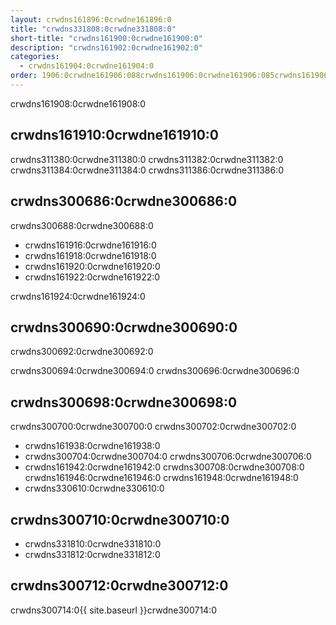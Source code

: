 ```yaml
---
layout: crwdns161896:0crwdne161896:0
title: "crwdns331808:0crwdne331808:0"
short-title: "crwdns161900:0crwdne161900:0"
description: "crwdns161902:0crwdne161902:0"
categories:
  - crwdns161904:0crwdne161904:0
order: 1906:0crwdne161906:088crwdns161906:0crwdne161906:085crwdns161906:0crwdne161906:02crwdns161906:0crwdne161906:0
---
```


crwdns161908:0crwdne161908:0

## crwdns161910:0crwdne161910:0

crwdns311380:0crwdne311380:0 crwdns311382:0crwdne311382:0 crwdns311384:0crwdne311384:0 crwdns311386:0crwdne311386:0

## crwdns300686:0crwdne300686:0

crwdns300688:0crwdne300688:0

- crwdns161916:0crwdne161916:0
- crwdns161918:0crwdne161918:0
- crwdns161920:0crwdne161920:0
- crwdns161922:0crwdne161922:0

crwdns161924:0crwdne161924:0

## crwdns300690:0crwdne300690:0

crwdns300692:0crwdne300692:0

crwdns300694:0crwdne300694:0 crwdns300696:0crwdne300696:0

## crwdns300698:0crwdne300698:0

crwdns300700:0crwdne300700:0 crwdns300702:0crwdne300702:0

- crwdns161938:0crwdne161938:0
- crwdns300704:0crwdne300704:0 crwdns300706:0crwdne300706:0
- crwdns161942:0crwdne161942:0 crwdns300708:0crwdne300708:0 crwdns161946:0crwdne161946:0 crwdns161948:0crwdne161948:0
- crwdns330610:0crwdne330610:0

## crwdns300710:0crwdne300710:0

- crwdns331810:0crwdne331810:0
- crwdns331812:0crwdne331812:0

## crwdns300712:0crwdne300712:0

crwdns300714:0{{ site.baseurl }}crwdne300714:0
